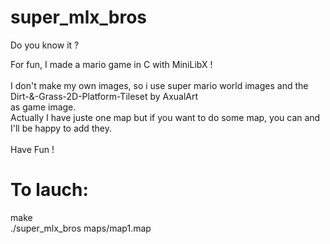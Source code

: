 # super_mlx_bros
Do you know it ?

For fun, I made a mario game in C with MiniLibX !\
\
I don't make my own images, so i use super mario world images and the Dirt-&-Grass-2D-Platform-Tileset by AxualArt \
as game image.
\
Actually I have juste one map but if you want to do some map, you can and I'll be happy to add they. \
\
Have Fun ! 

# To lauch:
make \
./super_mlx_bros maps/map1.map
